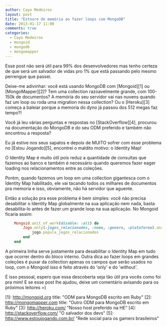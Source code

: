 ```yaml
---
author: Cayo Medeiros
layout: post
title: "Estouro de memória ao fazer loops com MongoDB"
date: 2013-01-17 11:00
comments: true
categories:
  - Cayo Medeiros
  - mongoid
  - mongodb
  - mongomapper
---
```

Esse post não será útil para 99% dos desenvolvedores mas tenho certeza de que será um salvador de vidas pro 1% que está passando pelo mesmo perrengue que passei.

Deixe-me adivinhar: você está usando MongoDB com [Mongoid][1] ou [MongoMapper][2]? Tem uma collection razoavelmente grande, com 100-150k de documentos? A memória do seu servidor vai nas nuvens quando faz um loop ou roda uma migration nessa collection? Ou o [Heroku][3] começa a baleiar porque a memoria do dyno já passou dos 512 megas faz tempo?!
<!-- more -->

Você já leu várias perguntas e respostas no [StackOverflow][4], procurou na documentação do MongoDB e do seu ODM preferido e também não encontrou a resposta?

Eu já estive nos seus sapatos e depois de MUITO sofrer com esse problema no [Estou Jogando][5], encontrei o maldito motivo: o Identity Map!

O Identity Map é muito útil pois reduz a quantidade de consultas que fazemos ao banco e também é necessário quando queremos fazer eager loading nos relacionamentos entre as coleções.

Porém, quando fazemos um loop em uma collection gigantesca com o Identity Map habilitado, ele vai tacando todos os milhares de documentos pra memoria e isso, obviamente, não há servidor que aguente.

Então a solução pra esse problema é bem simples: você não precisa desabilitar o Identity Map globalmente na sua aplicação nem nada, basta desabilita-lo antes de fazer um grande loop na sua aplicação. No Mongoid ficaria assim:

```ruby
	Mongoid.unit_of_work(disable: :all) do
		Jogo.only(:jogos_relacionados, :nome, :genero, :plataforma).asc(:plataforma, :nome)	.each do |jogo|
    		jogo.popula_jogos_relacionados
		end
	end
```

A primeira linha serve justamente para desabilitar o Identity Map em tudo que ocorrer dentro do bloco interno. Outra dica ao fazer loops em grandes coleções é puxar da collection apenas os campos que serão usados no loop, com o Mongoid isso é feito através do 'only' e do 'without'.

É isso pessoal, espero que essa descoberta seja tão útil pra vocês como foi pra mim! E se esse post lhe ajudou, deixe um comentário avisando para os próximos leitores =)

[1]: http://mongoid.org title: "ODM para MongoDB escrito em Ruby"
[2]: http://mongomapper.com title: "Outro ODM para MongoDB escrito em Ruby"
[3]: http://heroku.com/ "Nosso host preferido na HE"
[4]: http://stackoverflow.com/ "O salvador dos devs"
[5]: http://www.estoujogando.com.br/ "Rede social para os gamers brasileiros"